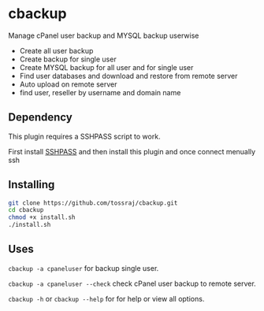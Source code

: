 # cbackup
Manage cPanel user backup and MYSQL backup userwise
* Create all user backup
* Create backup for single user
* Create MYSQL backup for all user and for single user
* Find user databases and download and restore from remote server
* Auto upload on remote server
* find user, reseller by username and domain name

## Dependency

This plugin requires a SSHPASS script to work.

First install [SSHPASS](#) and then install this plugin and once connect menually ssh

## Installing 

```bash
git clone https://github.com/tossraj/cbackup.git
cd cbackup
chmod +x install.sh
./install.sh
```
## Uses

`cbackup -a cpaneluser` for backup single user.

`cbackup -a cpaneluser --check` check cPanel user backup to remote server.

`cbackup -h` or `cbackup --help` for for help or view all options.
